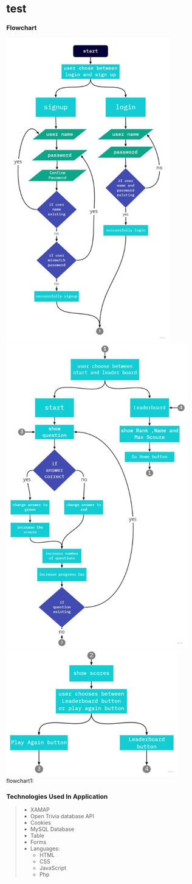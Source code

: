# test
### Flowchart
<img src="Flowchart1.jpg" height="800">
<img src="Flowchart2.jpg" height="800">
<img src="Flowchart3.jpg" width="450">
flowchart1:


### Technologies Used In Application
>- XAMAP
>- Open Trivia database API
>- Cookies
>- MySQL Database
>- Table
>- Forms
>- Languages:
>   - HTML
>   - CSS
>   - JavaScript
>   - Php
